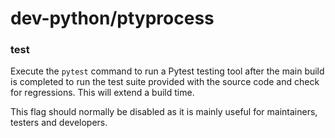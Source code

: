 # dev-python/ptyprocess

### test
Execute the `pytest` command to run a Pytest testing tool after the main build is completed to run the test suite provided with the source code and check for regressions. This will extend a build time.

This flag should normally be disabled as it is mainly useful for maintainers, testers and developers.
